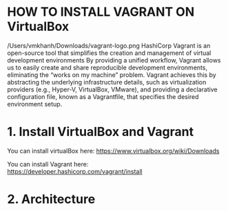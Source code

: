 # HOW TO INSTALL VAGRANT ON VirtualBox
/Users/vmkhanh/Downloads/vagrant-logo.png
HashiCorp Vagrant is an open-source tool that simplifies the creation and management of virtual development environments
By providing a unified workflow, Vagrant allows us to easily create and share reproducible development environments, eliminating the “works on my machine” problem. Vagrant achieves this by abstracting the underlying infrastructure details, such as virtualization providers (e.g., Hyper-V, VirtualBox, VMware), and providing a declarative configuration file, known as a Vagrantfile, that specifies the desired environment setup.

# 1. Install VirtualBox and Vagrant
You can install virtualBox here:
https://www.virtualbox.org/wiki/Downloads

You can install Vagrant here:
https://developer.hashicorp.com/vagrant/install

# 2. Architecture


